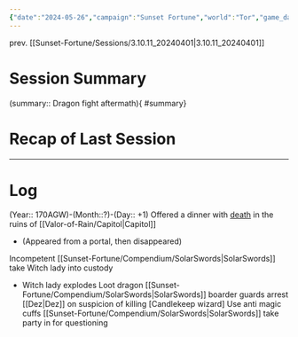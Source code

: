 ```yaml
---
{"date":"2024-05-26","campaign":"Sunset Fortune","world":"Tor","game_date":null,"type":"session","location":null,"characters":["Jean-Luc","Deejhai","Xhang","Eda","Dez"],"tags":["session","sf"],"icon":"FasFileLines","dg-publish":true,"permalink":"/sunset-fortune/sessions/3-10-14-20240526/","dgPassFrontmatter":true,"created":"2024-05-26T16:29:07.520+09:30","updated":"2024-08-30T13:23:22.095+09:30"}
---
```


prev. [[Sunset-Fortune/Sessions/3.10.11_20240401\|3.10.11_20240401]]
# Session Summary
(summary:: Dragon fight aftermath){ #summary}

# Recap of Last Session

---
# Log
(Year:: 170AGW)-(Month::?)-(Day:: +1)
Offered a dinner with [death](The%20Reaper) in the ruins of [[Valor-of-Rain/Capitol\|Capitol]]
 - (Appeared from a portal, then disappeared)

Incompetent [[Sunset-Fortune/Compendium/SolarSwords\|SolarSwords]] take Witch lady into custody
- Witch lady explodes
Loot dragon
[[Sunset-Fortune/Compendium/SolarSwords\|SolarSwords]] boarder guards arrest [[Dez\|Dez]] on suspicion of killing \[Candlekeep wizard]
	Use anti magic cuffs
[[Sunset-Fortune/Compendium/SolarSwords\|SolarSwords]] take party in for questioning